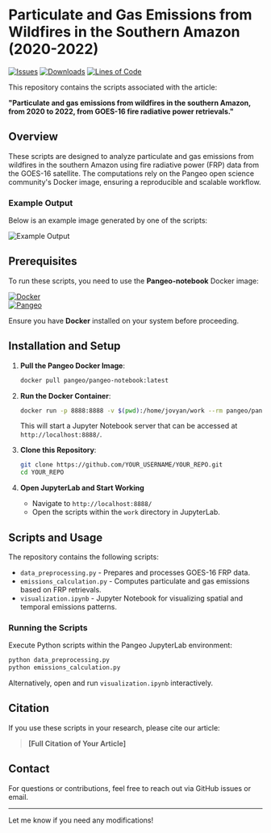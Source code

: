 # Particulate and Gas Emissions from Wildfires in the Southern Amazon (2020-2022)

[![Issues](https://img.shields.io/github/issues/thiago-vg/Teste_Repo)](https://github.com/thiago-vg/Teste_Repo/issues)
[![Downloads](https://img.shields.io/github/downloads/thiago-vg/Teste_Repo/total)](https://github.com/thiago-vg/Teste_Repo/releases)
[![Lines of Code](https://img.shields.io/tokei/lines/github/thiago-vg/Teste_Repo)](https://github.com/thiago-vg/Teste_Repo)

This repository contains the scripts associated with the article:

**"Particulate and gas emissions from wildfires in the southern Amazon, from 2020 to 2022, from GOES-16 fire radiative power retrievals."**

## Overview
These scripts are designed to analyze particulate and gas emissions from wildfires in the southern Amazon using fire radiative power (FRP) data from the GOES-16 satellite. The computations rely on the Pangeo open science community's Docker image, ensuring a reproducible and scalable workflow.

### Example Output
Below is an example image generated by one of the scripts:

![Example Output](path_to_image.png)

## Prerequisites
To run these scripts, you need to use the **Pangeo-notebook** Docker image:

[![Docker](https://img.shields.io/badge/Docker-Hub-blue?logo=docker)](https://hub.docker.com/r/pangeo/pangeo-notebook)  
[![Pangeo](https://img.shields.io/badge/Pangeo-Open%20Science-green?logo=python)](https://www.pangeo.io/)

Ensure you have **Docker** installed on your system before proceeding.

## Installation and Setup

1. **Pull the Pangeo Docker Image**:
   ```sh
   docker pull pangeo/pangeo-notebook:latest
   ```

2. **Run the Docker Container**:
   ```sh
   docker run -p 8888:8888 -v $(pwd):/home/jovyan/work --rm pangeo/pangeo-notebook
   ```
   This will start a Jupyter Notebook server that can be accessed at `http://localhost:8888/`.

3. **Clone this Repository**:
   ```sh
   git clone https://github.com/YOUR_USERNAME/YOUR_REPO.git
   cd YOUR_REPO
   ```

4. **Open JupyterLab and Start Working**
   - Navigate to `http://localhost:8888/`
   - Open the scripts within the `work` directory in JupyterLab.

## Scripts and Usage
The repository contains the following scripts:

- `data_preprocessing.py` - Prepares and processes GOES-16 FRP data.
- `emissions_calculation.py` - Computes particulate and gas emissions based on FRP retrievals.
- `visualization.ipynb` - Jupyter Notebook for visualizing spatial and temporal emissions patterns.

### Running the Scripts
Execute Python scripts within the Pangeo JupyterLab environment:
```sh
python data_preprocessing.py
python emissions_calculation.py
```
Alternatively, open and run `visualization.ipynb` interactively.

## Citation
If you use these scripts in your research, please cite our article:
> **[Full Citation of Your Article]**

## Contact
For questions or contributions, feel free to reach out via GitHub issues or email.

---

Let me know if you need any modifications!

